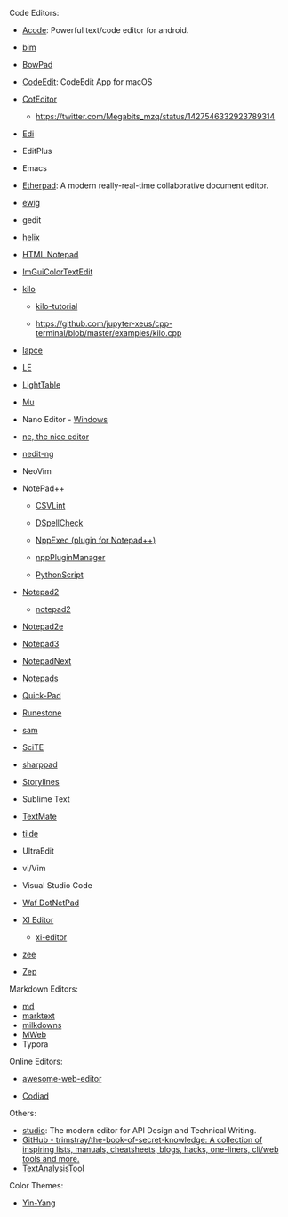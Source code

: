 Code Editors:

- [Acode](https://github.com/deadlyjack/Acode): Powerful text/code editor for android.

- [bim](https://github.com/klange/bim)

- [BowPad](https://github.com/stefankueng/BowPad)

- [CodeEdit](https://github.com/CodeEditApp/CodeEdit): CodeEdit App for macOS

- [CotEditor](https://github.com/coteditor/CotEditor)
  
  - https://twitter.com/Megabits_mzq/status/1427546332923789314

- [Edi](https://github.com/Dirkster99/Edi)

- EditPlus

- Emacs

- [Etherpad](https://github.com/ether/etherpad-lite): A modern really-real-time collaborative document editor.

- [ewig](https://github.com/arximboldi/ewig)

- gedit

- [helix](https://github.com/helix-editor/helix)

- [HTML Notepad](https://html-notepad.com/)

- [ImGuiColorTextEdit](https://github.com/BalazsJako/ImGuiColorTextEdit)

- [kilo](https://github.com/snaptoken/kilo-src)

  - [kilo-tutorial](https://github.com/snaptoken/kilo-tutorial)

  - https://github.com/jupyter-xeus/cpp-terminal/blob/master/examples/kilo.cpp

- [lapce](https://github.com/lapce/lapce)

- [LE](https://github.com/lavv17/le)

- [LightTable](https://github.com/LightTable/LightTable)

- [Mu](https://github.com/mu-editor/mu)

- Nano Editor - [Windows](https://github.com/lhmouse/nano-win)

- [ne, the nice editor](https://ne.di.unimi.it/)

- [nedit-ng](https://github.com/eteran/nedit-ng)

- NeoVim

- NotePad++
  
  - [CSVLint](https://github.com/BdR76/CSVLint)
  
  - [DSpellCheck](https://github.com/Predelnik/DSpellCheck)
  
  - [NppExec (plugin for Notepad++)](https://github.com/d0vgan/nppexec)
  
  - [nppPluginManager](https://github.com/bruderstein/nppPluginManager)
  
  - [PythonScript](https://github.com/bruderstein/PythonScript)

- [Notepad2](https://github.com/XhmikosR/notepad2-mod)

  - [notepad2](https://github.com/zufuliu/notepad2)

- [Notepad2e](https://github.com/ProgerXP/Notepad2e)

- [Notepad3](https://github.com/rizonesoft/Notepad3)

- [NotepadNext](https://github.com/dail8859/NotepadNext)

- [Notepads](https://github.com/0x7c13/Notepads)

- [Quick-Pad](https://github.com/fredatgithub/Quick-Pad)

- [Runestone](https://github.com/simonbs/Runestone)

- [sam](https://github.com/deadpixi/sam)

- [SciTE](https://www.scintilla.org/SciTE.html)

- [sharppad](https://github.com/AngryCarrot789/sharppad)

- [Storylines](https://github.com/morning4coffe-dev/storylines)

- Sublime Text

- [TextMate](https://github.com/textmate/textmate)

- [tilde](https://github.com/gphalkes/tilde)

- UltraEdit

- vi/Vim

- Visual Studio Code

- [Waf DotNetPad](https://github.com/jbe2277/dotnetpad)

- [XI Editor](https://github.com/xi-editor/xi-mac)
  
  - [xi-editor](https://github.com/xi-editor/xi-editor)

- [zee](https://github.com/zee-editor/zee)

- [Zep](https://github.com/Rezonality/zep)

Markdown Editors:

- [md](https://github.com/doocs/md)
- [marktext](https://github.com/marktext/marktext)
- [milkdowns](https://github.com/Saul-Mirone/milkdown)
- [MWeb](https://twitter.com/Megabits_mzq/status/1427640637285875735)
- Typora

Online Editors:

- [awesome-web-editor](https://github.com/xjh22222228/awesome-web-editor)

- [Codiad](http://codiad.com/)

Others:

- [studio](https://github.com/stoplightio/studio): The modern editor for API Design and Technical Writing.
- [GitHub - trimstray/the-book-of-secret-knowledge: A collection of inspiring lists, manuals, cheatsheets, blogs, hacks, one-liners, cli/web tools and more.](https://github.com/trimstray/the-book-of-secret-knowledge#black_small_square-text-editors)
- [TextAnalysisTool](https://github.com/TextAnalysisTool/Releases)

Color Themes:

- [Yin-Yang](https://github.com/oskarsh/Yin-Yang)
